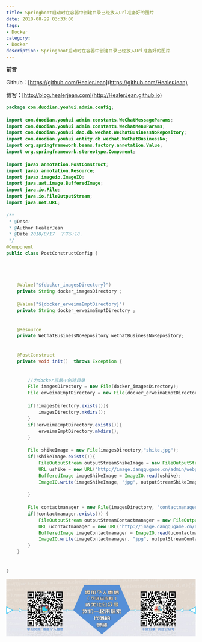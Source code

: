 ```yaml
---
title: Springboot启动时在容器中创建目录已经放入Url准备好的图片
date: 2018-08-29 03:33:00
tags: 
- Docker
category: 
- Docker
description: Springboot启动时在容器中创建目录已经放入Url准备好的图片
---
```

**前言**     

 Github：[https://github.com/HealerJean](https://github.com/HealerJean)         

 博客：[http://blog.healerjean.com](http://HealerJean.github.io)           





```java
package com.duodian.youhui.admin.config;

import com.duodian.youhui.admin.constants.WeChatMessageParams;
import com.duodian.youhui.admin.constants.WechatMenuParams;
import com.duodian.youhui.dao.db.wechat.WeChatBusinessNoRepository;
import com.duodian.youhui.entity.db.wechat.WeChatBusinessNo;
import org.springframework.beans.factory.annotation.Value;
import org.springframework.stereotype.Component;

import javax.annotation.PostConstruct;
import javax.annotation.Resource;
import javax.imageio.ImageIO;
import java.awt.image.BufferedImage;
import java.io.File;
import java.io.FileOutputStream;
import java.net.URL;

/**
 * @Desc:
 * @Author HealerJean
 * @Date 2018/8/17  下午5:18.
 */
@Component
public class PostConstructConfig {




    @Value("${docker_imagesDirectory}")
    private String docker_imagesDirectory ;

    @Value("${docker_erweimaEmptDirectory}")
    private String docker_erweimaEmptDirectory ;


    @Resource
    private WeChatBusinessNoRepository weChatBusinessNoRepository;


    @PostConstruct
    private void init()  throws Exception {


        //为docker容器中创建目录
        File imagesDirectory = new File(docker_imagesDirectory);
        File erweimaEmptDirectory = new File(docker_erweimaEmptDirectory);

        if(!imagesDirectory.exists()){
            imagesDirectory.mkdirs();
        }
        if(!erweimaEmptDirectory.exists()){
            erweimaEmptDirectory.mkdirs();
        }

        File shikeImage = new File(imagesDirectory,"shike.jpg");
        if(!shikeImage.exists()){
            FileOutputStream outputStreamShikeImage = new FileOutputStream(shikeImage);
            URL ushike = new URL("http://image.dangqugame.cn/admin/webproject/shike.jpg");
            BufferedImage imageShikeImage = ImageIO.read(ushike);
            ImageIO.write(imageShikeImage, "jpg", outputStreamShikeImage);

        }

        File contactmanager = new File(imagesDirectory, "contactmanager.jpg");
        if(!contactmanager.exists()) {
            FileOutputStream outputStreamContactmanager = new FileOutputStream(contactmanager);
            URL ucontactmanager = new URL("http://image.dangqugame.cn/admin/webproject/contactmanager.jpg");
            BufferedImage imageContactmanager = ImageIO.read(ucontactmanager);
            ImageIO.write(imageContactmanager, "jpg", outputStreamContactmanager);
        }
    }


}


```





![ContactAuthor](https://raw.githubusercontent.com/HealerJean/HealerJean.github.io/master/assets/img/artical_bottom.jpg)




<!-- Gitalk 评论 start  -->

<link rel="stylesheet" href="https://unpkg.com/gitalk/dist/gitalk.css">
<script src="https://unpkg.com/gitalk@latest/dist/gitalk.min.js"></script> 
<div id="gitalk-container"></div>    
 <script type="text/javascript">
    var gitalk = new Gitalk({
		clientID: `1d164cd85549874d0e3a`,
		clientSecret: `527c3d223d1e6608953e835b547061037d140355`,
		repo: `HealerJean.github.io`,
		owner: 'HealerJean',
		admin: ['HealerJean'],
		id: '1Aw9ckzqVmXx2KF3',
    });
    gitalk.render('gitalk-container');
</script> 

<!-- Gitalk end -->

